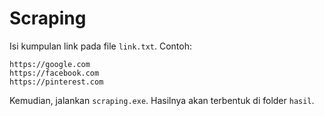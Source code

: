 # Scraping

Isi kumpulan link pada file `link.txt`. Contoh:

```
https://google.com
https://facebook.com
https://pinterest.com
```

Kemudian, jalankan `scraping.exe`. Hasilnya akan terbentuk di folder `hasil`.

